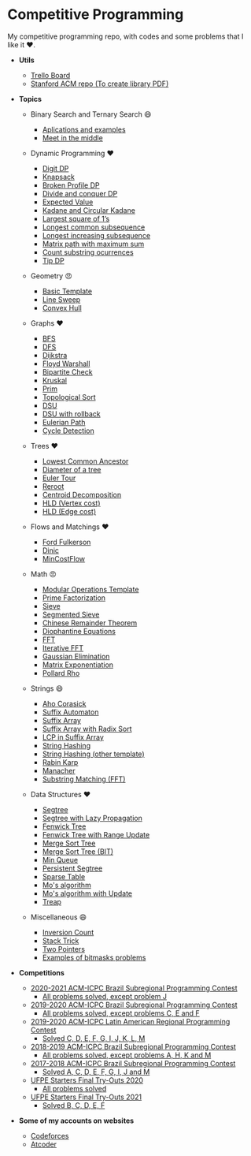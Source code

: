 # Competitive Programming

My competitive programming repo, with codes and some problems that I like it :heart:.

- **Utils**

  - [Trello Board](https://trello.com/b/o82WwA0k/competitive-programming)
  - [Stanford ACM repo (To create library PDF)](https://github.com/jaehyunp/stanfordacm)

- **Topics**

  - Binary Search and Ternary Search :smile:

    - [Aplications and examples](https://github.com/jonh14lk/Competitive_Programming/blob/master/Binary%20Search%20and%20Ternary%20Search/Aplications.cpp)
    - [Meet in the middle](https://github.com/jonh14lk/Competitive_Programming/blob/master/Binary%20Search%20and%20Ternary%20Search/meetinthemiddle.cpp)

  - Dynamic Programming :heart:

    - [Digit DP](https://github.com/jonh14lk/Competitive_Programming/blob/master/Dynamic%20programming%20and%20common%20problems/Digitdp.cpp)
    - [Knapsack](https://github.com/jonh14lk/Competitive_Programming/blob/master/Dynamic%20programming%20and%20common%20problems/Knapsack.cpp)
    - [Broken Profile DP](https://github.com/jonh14lk/Competitive_Programming/blob/master/Dynamic%20programming%20and%20common%20problems/broken_profile.cpp)
    - [Divide and conquer DP](https://github.com/jonh14lk/Competitive_Programming/blob/master/Dynamic%20programming%20and%20common%20problems/divideandconquer.cpp)
    - [Expected Value](https://github.com/jonh14lk/Competitive_Programming/blob/master/Dynamic%20programming%20and%20common%20problems/expected_value.cpp)
    - [Kadane and Circular Kadane](https://github.com/jonh14lk/Competitive_Programming/blob/master/Dynamic%20programming%20and%20common%20problems/largest-sum-contiguous-subarray.cpp)
    - [Largest square of 1’s](https://github.com/jonh14lk/Competitive_Programming/blob/master/Dynamic%20programming%20and%20common%20problems/largest_square.cpp)
    - [Longest common subsequence](https://github.com/jonh14lk/Competitive_Programming/blob/master/Dynamic%20programming%20and%20common%20problems/lcs.cpp)
    - [Longest increasing subsequence](https://github.com/jonh14lk/Competitive_Programming/blob/master/Dynamic%20programming%20and%20common%20problems/lis.cpp)
    - [Matrix path with maximum sum](https://github.com/jonh14lk/Competitive_Programming/blob/master/Dynamic%20programming%20and%20common%20problems/max_matrix_path.cpp)
    - [Count substring ocurrences](https://github.com/jonh14lk/Competitive_Programming/blob/master/Dynamic%20programming%20and%20common%20problems/subsequences_string.cpp)
    - [Tip DP](https://github.com/jonh14lk/Competitive_Programming/blob/master/Dynamic%20programming%20and%20common%20problems/tip.cpp)

  - Geometry :angry:

    - [Basic Template](https://github.com/jonh14lk/Competitive_Programming/blob/master/Geometry/points_and_vectors.cpp)
    - [Line Sweep](https://github.com/jonh14lk/Competitive_Programming/blob/master/Geometry/LineSweep.cpp)
    - [Convex Hull](https://github.com/jonh14lk/Competitive_Programming/blob/master/Geometry/ConvexHull.cpp)

  - Graphs :heart:

    - [BFS](https://github.com/jonh14lk/Competitive_Programming/blob/master/Graph/BFS.cpp)
    - [DFS](https://github.com/jonh14lk/Competitive_Programming/blob/master/Graph/DFS.cpp)
    - [Dijkstra](https://github.com/jonh14lk/Competitive_Programming/blob/master/Graph/Dijkstra.cpp)
    - [Floyd Warshall](https://github.com/jonh14lk/Competitive_Programming/blob/master/Graph/Floyd_Warshall.cpp)
    - [Bipartite Check](https://github.com/jonh14lk/Competitive_Programming/blob/master/Graph/Grafo_Bipartido.cpp)
    - [Kruskal](https://github.com/jonh14lk/Competitive_Programming/blob/master/Graph/Kruskal.cpp)
    - [Prim](https://github.com/jonh14lk/Competitive_Programming/blob/master/Graph/Prim.cpp)
    - [Topological Sort](https://github.com/jonh14lk/Competitive_Programming/blob/master/Graph/Topological_Sort.cpp)
    - [DSU](https://github.com/jonh14lk/Competitive_Programming/blob/master/Graph/Union_Find.cpp)
    - [DSU with rollback](https://github.com/jonh14lk/Competitive_Programming/blob/master/Graph/dsu_rollback.cpp)
    - [Eulerian Path](https://github.com/jonh14lk/Competitive_Programming/blob/master/Graph/caminhoeuleriano.cpp)
    - [Cycle Detection](https://github.com/jonh14lk/Competitive_Programming/blob/master/Graph/cycle_detection.cpp)

  - Trees :heart:

    - [Lowest Common Ancestor](https://github.com/jonh14lk/Competitive_Programming/blob/master/Graph/LCA.cpp)
    - [Diameter of a tree](https://github.com/jonh14lk/Competitive_Programming/blob/master/Graph/TreeDiameter.cpp)
    - [Euler Tour](https://github.com/jonh14lk/Competitive_Programming/blob/master/Graph/eulertour.cpp)
    - [Reroot](https://github.com/jonh14lk/Competitive_Programming/blob/master/Graph/reroot.cpp)
    - [Centroid Decomposition](https://github.com/jonh14lk/Competitive_Programming/blob/master/Graph/centroid_decomposition.cpp)
    - [HLD (Vertex cost)](https://github.com/jonh14lk/Competitive_Programming/blob/master/Structures/hld.cpp)
    - [HLD (Edge cost)](https://github.com/jonh14lk/Competitive_Programming/blob/master/Structures/hld_edge.cpp)

  - Flows and Matchings :heart:

    - [Ford Fulkerson](https://github.com/jonh14lk/Competitive_Programming/blob/master/Graph/Ford_Fulkerson.cpp)
    - [Dinic](https://github.com/jonh14lk/Competitive_Programming/blob/master/Graph/dinic.cpp)
    - [MinCostFlow](https://github.com/jonh14lk/Competitive_Programming/blob/master/Graph/mincostflow.cpp)

  - Math :angry:

    - [Modular Operations Template](https://github.com/jonh14lk/Competitive_Programming/blob/master/Math/modular_arithmetic.cpp)
    - [Prime Factorization](https://github.com/jonh14lk/Competitive_Programming/blob/master/Math/primefactors.cpp)
    - [Sieve](https://github.com/jonh14lk/Competitive_Programming/blob/master/Math/crivo.cpp)
    - [Segmented Sieve](https://github.com/jonh14lk/Competitive_Programming/blob/master/Math/segmentedsieve.cpp)
    - [Chinese Remainder Theorem](https://github.com/jonh14lk/Competitive_Programming/blob/master/Math/crt.cpp)
    - [Diophantine Equations](https://github.com/jonh14lk/Competitive_Programming/blob/master/Math/diophantine.cpp)
    - [FFT](https://github.com/jonh14lk/Competitive_Programming/blob/master/Math/fft.cpp)
    - [Iterative FFT](https://github.com/jonh14lk/Competitive_Programming/blob/master/Math/iterative_fft.cpp)
    - [Gaussian Elimination](https://github.com/jonh14lk/Competitive_Programming/blob/master/Math/gaussian_elimination.cpp)
    - [Matrix Exponentiation](https://github.com/jonh14lk/Competitive_Programming/blob/master/Math/matrix_exponentiation.cpp)
    - [Pollard Rho](https://github.com/jonh14lk/Competitive_Programming/blob/master/Math/pollard_rho.cpp)

  - Strings :smile:

    - [Aho Corasick](https://github.com/jonh14lk/Competitive_Programming/blob/master/Strings/aho_corasick.cpp)
    - [Suffix Automaton](https://github.com/jonh14lk/Competitive_Programming/blob/master/Strings/suffix_automaton.cpp)
    - [Suffix Array](https://github.com/jonh14lk/Competitive_Programming/blob/master/Strings/suffix_array.cpp)
    - [Suffix Array with Radix Sort](https://github.com/jonh14lk/Competitive_Programming/blob/master/Strings/suffix_array2.cpp)
    - [LCP in Suffix Array](https://github.com/jonh14lk/Competitive_Programming/blob/master/Strings/lcp_in_suffix_array.cpp)
    - [String Hashing](https://github.com/jonh14lk/Competitive_Programming/blob/master/Strings/stringhashing.cpp)
    - [String Hashing (other template)](https://github.com/jonh14lk/Competitive_Programming/blob/master/Strings/stringhashing2.cpp)
    - [Rabin Karp](https://github.com/jonh14lk/Competitive_Programming/blob/master/Strings/rabin-karp.cpp)
    - [Manacher](https://github.com/jonh14lk/Competitive_Programming/blob/master/Strings/manacher.cpp)
    - [Substring Matching (FFT)](https://github.com/jonh14lk/Competitive_Programming/blob/master/Strings/substring_fft.cpp)

  - Data Structures :heart:

    - [Segtree](https://github.com/jonh14lk/Competitive_Programming/blob/master/Structures/SegTree.cpp)
    - [Segtree with Lazy Propagation](https://github.com/jonh14lk/Competitive_Programming/blob/master/Structures/segtree_lazy.cpp)
    - [Fenwick Tree](https://github.com/jonh14lk/Competitive_Programming/blob/master/Structures/fenwick.cpp)
    - [Fenwick Tree with Range Update](https://github.com/jonh14lk/Competitive_Programming/blob/master/Structures/fenwick2.cpp)
    - [Merge Sort Tree](https://github.com/jonh14lk/Competitive_Programming/blob/master/Structures/mergesorttree.cpp)
    - [Merge Sort Tree (BIT)](https://github.com/jonh14lk/Competitive_Programming/blob/master/Structures/fenwick3.cpp)
    - [Min Queue](https://github.com/jonh14lk/Competitive_Programming/blob/master/Structures/min_queue.cpp)
    - [Persistent Segtree](https://github.com/jonh14lk/Competitive_Programming/blob/master/Structures/persistent_seg.cpp)
    - [Sparse Table](https://github.com/jonh14lk/Competitive_Programming/blob/master/Structures/sparsetable.cpp)
    - [Mo's algorithm](https://github.com/jonh14lk/Competitive_Programming/blob/master/Structures/sqrt_decomposition.cpp)
    - [Mo's algorithm with Update](https://github.com/jonh14lk/Competitive_Programming/blob/master/Structures/sqrt_decomposition2.cpp)
    - [Treap](https://github.com/jonh14lk/Competitive_Programming/blob/master/Structures/treap2.cpp)

  - Miscellaneous :smile:
    - [Inversion Count](https://github.com/jonh14lk/Competitive_Programming/blob/master/Dynamic%20programming%20and%20common%20problems/inversion_count.cpp)
    - [Stack Trick](https://github.com/jonh14lk/Competitive_Programming/blob/master/Dynamic%20programming%20and%20common%20problems/stack_trick.cpp)
    - [Two Pointers](https://github.com/jonh14lk/Competitive_Programming/blob/master/Dynamic%20programming%20and%20common%20problems/two_pointers.cpp)
    - [Examples of bitmasks problems](https://github.com/jonh14lk/Competitive_Programming/blob/master/Dynamic%20programming%20and%20common%20problems/bitmasks.cpp)

- **Competitions**

  - [2020-2021 ACM-ICPC Brazil Subregional Programming Contest](https://codeforces.com/gym/102861)
    - [All problems solved, except problem J](https://github.com/jonh14lk/Competitive_Programming/tree/master/Problem%20Solving/Subregional%202020)
  - [2019-2020 ACM-ICPC Brazil Subregional Programming Contest](https://codeforces.com/gym/102346)
    - [All problems solved, except problems C, E and F](https://github.com/jonh14lk/Competitive_Programming/tree/master/Problem%20Solving/Subregional%202019)
  - [2019-2020 ACM-ICPC Latin American Regional Programming Contest](https://codeforces.com/gym/102428)
    - [Solved C, D, E, F, G, I, J, K, L, M](https://github.com/jonh14lk/Competitive_Programming/tree/master/Problem%20Solving/Final%202019)
  - [2018-2019 ACM-ICPC Brazil Subregional Programming Contest](https://codeforces.com/gym/101908)
    - [All problems solved, except problems A, H, K and M](https://github.com/jonh14lk/Competitive_Programming/tree/master/Problem%20Solving/Subregional%202018)
  - [2017-2018 ACM-ICPC Brazil Subregional Programming Contest](https://neps.academy/br/source/4)
    - [Solved A, C, D, E, F, G, I, J and M](https://github.com/jonh14lk/Competitive_Programming/tree/master/Problem%20Solving/Subregional%202017)
  - [UFPE Starters Final Try-Outs 2020](https://codeforces.com/gym/102448)
    - [All problems solved](https://github.com/jonh14lk/Competitive_Programming/tree/master/Problem%20Solving/UFPE%20try-outs%202020)
  - [UFPE Starters Final Try-Outs 2021](https://codeforces.com/gym/103076)
    - [Solved B, C, D, E, F](https://github.com/jonh14lk/Competitive_Programming/blob/master/Problem%20Solving/UFPE%20try-outs%202021)

- **Some of my accounts on websites**

  - [Codeforces](https://codeforces.com/profile/Ayalla)
  - [Atcoder](https://atcoder.jp/users/Ayallaa)
